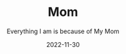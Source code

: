 ---
title: "Mom"  # Add a page title.
subtitle: "Everything I am is because of My Mom"
summary: "Everything I am is because of My Mom"  # Add a page description.

date: "2022-11-30"  # Add today's date.
type: "landing"  # Page type is a Widget Page
---